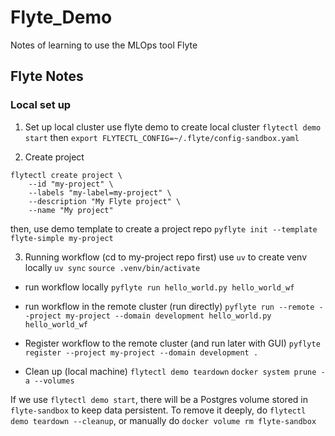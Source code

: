 # Flyte_Demo
Notes of learning to use the MLOps tool Flyte


## Flyte Notes

### Local set up

1. Set up local cluster
use flyte demo to create local cluster
```flytectl demo start```
then
```export FLYTECTL_CONFIG=~/.flyte/config-sandbox.yaml```

2. Create project

```
flytectl create project \
    --id "my-project" \
    --labels "my-label=my-project" \
    --description "My Flyte project" \
    --name "My project"
```

then, use demo template to create a project repo
```pyflyte init --template flyte-simple my-project```

3. Running workflow (cd to my-project repo first)
use `uv` to create venv locally
```uv sync```
```source .venv/bin/activate```

- run workflow locally
```pyflyte run hello_world.py hello_world_wf```

- run workflow in the remote cluster (run directly)
```pyflyte run --remote --project my-project --domain development hello_world.py hello_world_wf```

- Register workflow to the remote cluster (and run later with GUI)
```pyflyte register --project my-project --domain development .```


- Clean up (local machine)
```flytectl demo teardown```
```docker system prune -a --volumes```

If we use ```flytectl demo start```, there will be a Postgres volume stored in ```flyte-sandbox``` to keep data persistent.
To remove it deeply, do ```flytectl demo teardown --cleanup```, or manually do ```docker volume rm flyte-sandbox```